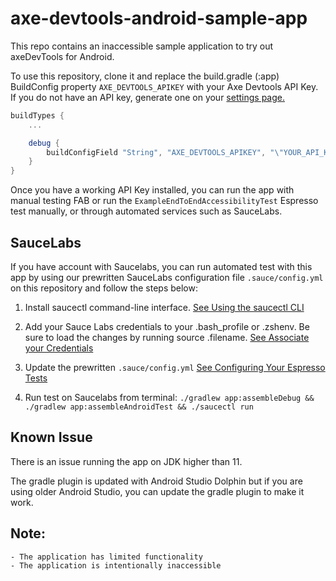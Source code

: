 # axe-devtools-android-sample-app

This repo contains an inaccessible sample application to try out axeDevTools for Android.

To use this repository, clone it and replace the build.gradle (:app) BuildConfig property `AXE_DEVTOOLS_APIKEY` with your Axe Devtools API Key. If you do not have an API key, generate one on your [settings page.](https://axe.deque.com/settings)

```groovy
buildTypes {
    ...

    debug {
        buildConfigField "String", "AXE_DEVTOOLS_APIKEY", "\"YOUR_API_KEY\""
    }
}
```

Once you have a working API Key installed, you can run the app with manual testing FAB or run the `ExampleEndToEndAccessibilityTest` Espresso test manually, or through automated services such as SauceLabs.


## SauceLabs

If you have account with Saucelabs, you can run automated test with this app by using our prewritten SauceLabs configuration file `.sauce/config.yml` on this repository and follow the steps below:

1. Install saucectl command-line interface. [See Using the saucectl CLI](https://docs.saucelabs.com/dev/cli/saucectl/)

1. Add your Sauce Labs credentials to your .bash_profile or .zshenv. Be sure to load the changes by running source .filename. [See Associate your Credentials](https://docs.saucelabs.com/dev/cli/saucectl/#associate-your-credentials)

1. Update the prewritten `.sauce/config.yml` [See Configuring Your Espresso Tests](https://docs.saucelabs.com/mobile-apps/automated-testing/espresso-xcuitest/espresso/)

1. Run test on Saucelabs from terminal: `./gradlew app:assembleDebug && ./gradlew app:assembleAndroidTest && ./saucectl run`


## Known Issue

There is an issue running the app on JDK higher than 11.

The gradle plugin is updated with Android Studio Dolphin but if you are using older Android Studio, you can update the gradle plugin to make it work.


## Note:
```
- The application has limited functionality
- The application is intentionally inaccessible
```